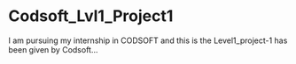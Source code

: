 # Codsoft_Lvl1_Project1
I am pursuing my internship in CODSOFT and this is the Level1_project-1 has been given by Codsoft...
